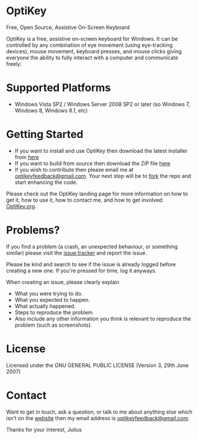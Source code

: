 # OptiKey

Free, Open Source, Assistive On-Screen Keyboard

OptiKey is a free, assistive on-screen keyboard for Windows. It can be controlled by any combination of eye movement (using eye-tracking devices), mouse movement, keyboard presses, and mouse clicks giving everyone the ability to fully interact with a computer and communicate freely.


# Supported Platforms

* Windows Vista SP2 / Windows Server 2008 SP2 or later (so Windows 7, Windows 8, Windows 8.1, etc)


# Getting Started

* If you want to install and use OptiKey then download the latest installer from [here](https://github.com/JuliusSweetland/OptiKey/releases/latest)
* If you want to build from source then download the ZIP file [here](https://github.com/JuliusSweetland/OptiKey)
* If you wish to contribute then please email me at <optikeyfeedback@gmail.com>. Your next step will be to [fork](https://github.com/JuliusSweetland/OptiKey/fork) the repo and start enhancing the code.

Please check out the OptiKey landing page for more information on how to get it, how to use it, how to contact me, and how to get involved: [OptiKey.org](http://www.optikey.org).


# Problems?

If you find a problem (a crash, an unexpected behaviour, or something similar) please visit the [issue tracker](https://github.com/JuliusSweetland/OptiKey/issues) and report the issue.

Please be kind and search to see if the issue is already logged before creating a new one. If you're pressed for time, log it anyways.

When creating an issue, please clearly explain

* What you were trying to do.
* What you expected to happen.
* What actually happened.
* Steps to reproduce the problem.
* Also include any other information you think is relevant to reproduce the problem (such as screenshots).


# License

Licensed under the GNU GENERAL PUBLIC LICENSE (Version 3, 29th June 2007)


# Contact

Want to get in touch, ask a question, or talk to me about anything else which isn't on the [website](http://www.optikey.org) then my email address is <optikeyfeedback@gmail.com>.

Thanks for your interest,
Julius
